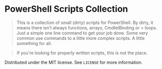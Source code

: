 # PowerShell Scripts Collection
> This is a collection of small (dirty) scripts for PowerShell. By dirty, it means there isn't always functions, arrays, CmdletBinding or > loops. Just a simple one line command to get your job done. Some very common use commands to a little more complex scripts. A little
> something for all.

>If you're looking for properly written scripts, this is not the place. 




Distributed under the MIT license. See ``LICENSE`` for more information.




